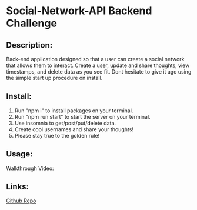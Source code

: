 # Social-Network-API Backend Challenge

## Description:
Back-end application designed so that a user can create a social network that allows them to interact. Create a user, update and share thoughts, view timestamps, and delete data as you see fit. Dont hesitate to give it ago using
the simple start up procedure on install.

## Install:
1. Run "npm i" to install packages on your terminal.
2. Run "npm run start" to start the server on your terminal.
3. Use insomnia to get/post/put/delete data. 
4. Create cool usernames and share your thoughts! 
5. Please stay true to the golden rule!
 

## Usage:
Walkthrough Video: 




## Links:
[Github Repo](https://github.com/jon-dev092/social-network-api)

